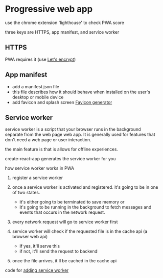 # Progressive web app

use the chrome extension 'lighthouse' to check PWA score

three keys are HTTPS, app manifest, and service worker

## HTTPS

PWA requires it (use [Let's encrypt](https://letsencrypt.org/))

## App manifest

- add a manifest.json file
- this file describes how it should behave when installed on the user's desktop or mobile device
- add favicon and splash screen [Favicon generator](https://realfavicongenerator.net/)

## Service worker

service worker is a script that your browser runs in the background separate from the web page web app. It is generally used for features that don't need a web page or user interaction.

the main feature is that is allows for offline experiences.

create-react-app generates the service worker for you

how service worker works in PWA

1. register a service worker
1. once a service worker is activated and registered. it's going to be in one of two states.

   - it's either going to be terminated to save memory or
   - it's going to be running in the background to fetch messages and events that occurs in the network request.

1. every network request will go to service worker first
1. service worker will check if the requested file is in the cache api (a browser web api)
   - if yes, it'll serve this
   - if not, it'll send the request to backend
1. once the file arrives, it'll be cached in the cache api

code for [adding service worker](https://github.com/jeffposnick/create-react-pwa/compare/starting-point...pwa)
